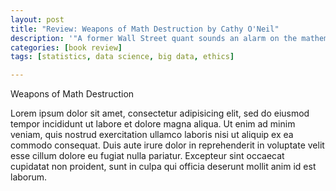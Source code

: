 ```yaml
---
layout: post
title: "Review: Weapons of Math Destruction by Cathy O'Neil"
description: '"A former Wall Street quant sounds an alarm on the mathematical models that pervade modern life — and threaten to rip apart our social fabric."'
categories: [book review]
tags: [statistics, data science, big data, ethics]

---
```


Weapons of Math Destruction

Lorem ipsum dolor sit amet, consectetur adipisicing elit, sed do eiusmod tempor incididunt ut labore et dolore magna aliqua. Ut enim ad minim veniam, quis nostrud exercitation ullamco laboris nisi ut aliquip ex ea commodo consequat. Duis aute irure dolor in reprehenderit in voluptate velit esse cillum dolore eu fugiat nulla pariatur. Excepteur sint occaecat cupidatat non proident, sunt in culpa qui officia deserunt mollit anim id est laborum.
